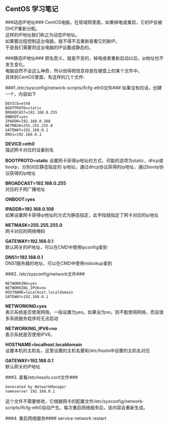 ## CentOS 学习笔记 ##
###动态IP地址###
CentOS电脑，在局域网里面，如果掉电或重启，它的IP会被DHCP重新分配。  
这样的IP地址我们称之为动态IP地址。  
如果要远程控制这台电脑，就不得不去重新查看它的新IP。  
于是我们需要将这台电脑的IP设置成静态的。

###静态IP地址###
顾名思义，就是不变的，掉电或者重新启动以后，ip地址也不发生变化。  
电脑自然不会这么神奇，所以他得把信息存放在硬盘上的某个文件中。  
具体到CentOS里面，有这样的几个文件:

###1./etc/sysconfig/network-scripts/ifcfg-eth0文件###
如果没有的话，创建一个，内容如下

	DEVICE=eth0  
	BOOTPROTO=static  
	BROADCAST=192.168.0.255  
	ONBOOT=yes  
	IPADDR=192.168.0.108  
	NETMASK=255.255.255.0  
	GATEWAY=192.168.0.1  
	DNS1=192.168.0.1  

**DEVICE=eth0**   
描述网卡对应的设备别名
    

**BOOTPROTO=static** 
设置网卡获得ip地址的方式，可能的选项为static，dhcp或bootp，分别对应静态指定的 ip地址，通过dhcp协议获得的ip地址，通过bootp协议获得的ip地址

**BROADCAST=192.168.0.255**  
对应的子网广播地址


**ONBOOT=yes**  

**IPADDR=192.168.0.108**  
如果设置网卡获得ip地址的方式为静态指定，此字段就指定了网卡对应的ip地址

**NETMASK=255.255.255.0**  
网卡对应的网络掩码

**GATEWAY=192.168.0.1**   
默认网关的IP地址，可以在CMD中使用ipconfig查到

**DNS1=192.168.0.1**  
DNS1服务器的地址，可以在CMD中使用nslookup查到
 
###2. /etc/sysconfig/network文件###

	NETWORKING=yes  
	NETWORKING_IPV6=no  
	HOSTNAME=localhost.localdomain  
	GATEWAY=192.168.0.1 
 
**NETWORKING=yes**  
表示系统是否使用网络，一般设置为yes。如果设为no，则不能使用网络，而且很多系统服务程序将无法启动  

**NETWORKING_IPV6=no**  
表示系统是否使用IPV6。  

**HOSTNAME=localhost.localdomain**  
设置本机的主机名，这里设置的主机名要和/etc/hosts中设置的主机名对应

**GATEWAY=192.168.0.1**   
默认网关的IP地址
 
###3. 查看/etc/resolv.conf文件###

	Generated by NetworkManager  
	nameserver 192.168.0.1  

这个文件不需要修改，它根据网卡的配置文件/etc/sysconfig/network-scripts/ifcfg-eth0自动产生。每次重启网络服务后，该内容会重新生成。
 
###4. 重启网络服务####
	service network restart  